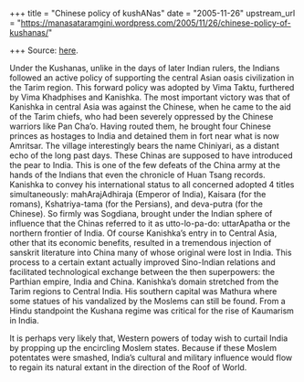 +++
title = "Chinese policy of kushANas"
date = "2005-11-26"
upstream_url = "https://manasataramgini.wordpress.com/2005/11/26/chinese-policy-of-kushanas/"

+++
Source: [here](https://manasataramgini.wordpress.com/2005/11/26/chinese-policy-of-kushanas/).

Under the Kushanas, unlike in the days of later Indian rulers, the Indians followed an active policy of supporting the central Asian oasis civilization in the Tarim region. This forward policy was adopted by Vima Taktu, furthered by Vima Khadphises and Kanishka. The most important victory was that of Kanishka in central Asia was against the Chinese, when he came to the aid of the Tarim chiefs, who had been severely oppressed by the Chinese warriors like Pan Cha’o. Having routed them, he brought four Chinese princes as hostages to India and detained them in fort near what is now Amritsar. The village interestingly bears the name Chiniyari, as a distant echo of the long past days. These Chinas are supposed to have introduced the pear to India. This is one of the few defeats of the China army at the hands of the Indians that even the chronicle of Huan Tsang records. Kanishka to convey his international status to all concerned adopted 4 titles simultaneously: mahArajAdhiraja (Emperor of India), Kaisara (for the romans), Kshatriya-tama (for the Persians), and deva-putra (for the Chinese). So firmly was Sogdiana, brought under the Indian sphere of influence that the Chinas referred to it as utto-lo-pa-do: uttarApatha or the northern frontier of India. Of course Kanishka’s entry in to Central Asia, other that its economic benefits, resulted in a tremendous injection of sanskrit literature into China many of whose original were lost in India. This process to a certain extant actually improved Sino-Indian relations and facilitated technological exchange between the then superpowers: the Parthian empire, India and China. Kanishka’s domain stretched from the Tarim regions to Central India. His southern capital was Mathura where some statues of his vandalized by the Moslems can still be found. From a Hindu standpoint the Kushana regime was critical for the rise of Kaumarism in India.

It is perhaps very likely that, Western powers of today wish to curtail India by propping up the encircling Moslem states. Because if these Moslem potentates were smashed, India’s cultural and military influence would flow to regain its natural extant in the direction of the Roof of World.

